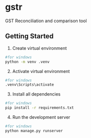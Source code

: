 # gstr
GST Reconciliation and comparison tool

## Getting Started

1. Create virtual environment

```bash
#for windows
python -m venv .venv
```

2. Activate virtual environment
```bash
#for windows
.venv\Scripts\activate
```

3. Install all dependencies
```bash
#for windows
pip install -r requirements.txt
```

4. Run the development server
```bash
#for windows
python manage.py runserver
```

